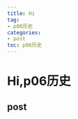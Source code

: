 ```yaml
---
title: Hi
tag: 
- p06历史
categories:
- post
toc: p06历史
---
```

<h1 id="hip06历史">Hi,p06历史</h1>
<h2 id="post">post</h2>
